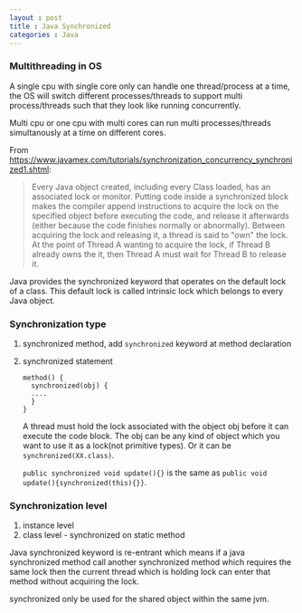 ```yaml
---
layout : post
title : Java Synchronized
categories : Java
---
```


### Multithreading in OS

  A single cpu with single core only can handle one thread/process at a time, the OS will switch different processes/threads
  to support multi process/threads such that they look like running concurrently.
  
  Multi cpu or one cpu with multi cores can run multi processes/threads simultanously at a time on different cores.

From https://www.javamex.com/tutorials/synchronization_concurrency_synchronized1.shtml:

> Every Java object created, including every Class loaded, has an associated lock or monitor. 
> Putting code inside a synchronized block makes the compiler append instructions to acquire the lock 
> on the specified object before executing the code, and release it afterwards 
> (either because the code finishes normally or abnormally). Between acquiring the lock and releasing it, 
> a thread is said to "own" the lock. At the point of Thread A wanting to acquire the lock, 
> if Thread B already owns the it, then Thread A must wait for Thread B to release it.

Java provides the synchronized keyword that operates on the default lock of a class. This default lock is called intrinsic lock which belongs to every Java object.

### Synchronization type

  1. synchronized method, add `synchronized` keyword at method declaration
     
  2. synchronized statement
  
     ```
     method() {
       synchronized(obj) {
       ....
       }
     }
     ```
     
     A thread must hold the lock associated with the object obj before it can execute the code block. 
     The obj can be any kind of object which you want to use it as a lock(not primitive types).
     Or it can be `synchronized(XX.class)`.
     
     `public synchronized void update(){}` is the same as `public void update(){synchronized(this){}}`.
  
### Synchronization level

  1. instance level
  2. class level - synchronized on static method
  
Java synchronized keyword is re-entrant which means if a java synchronized method call another synchronized method which 
requires the same lock then the current thread which is holding lock can enter that method without acquiring the lock.

synchronized only be used for the shared object within the same jvm.

